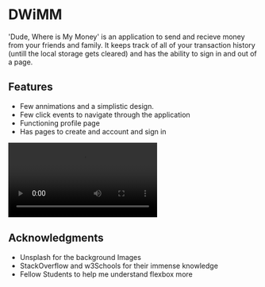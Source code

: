 # DWiMM

'Dude, Where is My Money' is an application to send and recieve money from your friends and family. It keeps track of all of your transaction history (untill the local storage gets cleared) and has the ability to sign in and out of a page.

## Features

- Few annimations and a simplistic design.
- Few click events to navigate through the application
- Functioning profile page
- Has pages to create and account and sign in

![](https://i.imgur.com/QEOdZys.mp4)

## Acknowledgments

- Unsplash for the background Images
- StackOverflow and w3Schools for their immense knowledge
- Fellow Students to help me understand flexbox more
